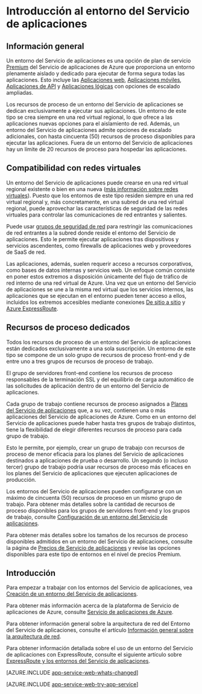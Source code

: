 <properties 
	pageTitle="Introducción al entorno del Servicio de aplicaciones" 
	description="Obtenga información sobre la característica de entorno del Servicio de aplicaciones que proporciona unidades de escalado dedicadas y seguras unidas en redes virtuales para ejecutar todas sus aplicaciones." 
	services="app-service\web" 
	documentationCenter="" 
	authors="ccompy" 
	manager="wpickett" 
	editor=""/>

<tags 
	ms.service="app-service-web" 
	ms.workload="web" 
	ms.tgt_pltfrm="na" 
	ms.devlang="na" 
	ms.topic="article" 
	ms.date="07/31/2015" 
	ms.author="stefsh"/>

# Introducción al entorno del Servicio de aplicaciones

## Información general ##
Un entorno del Servicio de aplicaciones es una opción de plan de servicio [Premium][PremiumTier] del Servicio de aplicaciones de Azure que proporciona un entorno plenamente aislado y dedicado para ejecutar de forma segura todas las aplicaciones. Esto incluye las [Aplicaciones web][WebApps], [Aplicaciones móviles][MobileApps], [Aplicaciones de API][APIApps] y [Aplicaciones lógicas][LogicApps] con opciones de escalado ampliadas.

Los recursos de proceso de un entorno del Servicio de aplicaciones se dedican exclusivamente a ejecutar sus aplicaciones. Un entorno de este tipo se crea siempre en una red virtual regional, lo que ofrece a las aplicaciones nuevas opciones para el aislamiento de red. Además, un entorno del Servicio de aplicaciones admite opciones de escalado adicionales, con hasta cincuenta (50) recursos de proceso disponibles para ejecutar las aplicaciones. Fuera de un entorno del Servicio de aplicaciones hay un límite de 20 recursos de proceso para hospedar las aplicaciones.

## Compatibilidad con redes virtuales ##
Un entorno del Servicio de aplicaciones puede crearse en una red virtual regional existente o bien en una nueva ([más información sobre redes virtuales][MoreInfoOnVirtualNetworks]). Puesto que los entornos de este tipo residen siempre en una red virtual regional y, más concretamente, en una subred de una red virtual regional, puede aprovechar las características de seguridad de las redes virtuales para controlar las comunicaciones de red entrantes y salientes.

Puede usar [grupos de seguridad de red][NetworkSecurityGroups] para restringir las comunicaciones de red entrantes a la subred donde reside el entorno del Servicio de aplicaciones. Esto le permite ejecutar aplicaciones tras dispositivos y servicios ascendentes, como firewalls de aplicaciones web y proveedores de SaaS de red.

Las aplicaciones, además, suelen requerir acceso a recursos corporativos, como bases de datos internas y servicios web. Un enfoque común consiste en poner estos extremos a disposición únicamente del flujo de tráfico de red interno de una red virtual de Azure. Una vez que un entorno del Servicio de aplicaciones se une a la misma red virtual que los servicios internos, las aplicaciones que se ejecutan en el entorno pueden tener acceso a ellos, incluidos los extremos accesibles mediante conexiones [De sitio a sitio][SiteToSite] y [Azure ExpressRoute][ExpressRoute].

## Recursos de proceso dedicados ##
Todos los recursos de proceso de un entorno del Servicio de aplicaciones están dedicados exclusivamente a una sola suscripción. Un entorno de este tipo se compone de un solo grupo de recursos de proceso front-end y de entre uno a tres grupos de recursos de proceso de trabajo.

El grupo de servidores front-end contiene los recursos de proceso responsables de la terminación SSL y del equilibrio de carga automático de las solicitudes de aplicación dentro de un entorno del Servicio de aplicaciones.

Cada grupo de trabajo contiene recursos de proceso asignados a [Planes del Servicio de aplicaciones][AppServicePlan] que, a su vez, contienen una o más aplicaciones del Servicio de aplicaciones de Azure. Como en un entorno del Servicio de aplicaciones puede haber hasta tres grupos de trabajo distintos, tiene la flexibilidad de elegir diferentes recursos de proceso para cada grupo de trabajo.

Esto le permite, por ejemplo, crear un grupo de trabajo con recursos de proceso de menor eficacia para los planes del Servicio de aplicaciones destinados a aplicaciones de prueba o desarrollo. Un segundo (o incluso tercer) grupo de trabajo podría usar recursos de proceso más eficaces en los planes del Servicio de aplicaciones que ejecuten aplicaciones de producción.

Los entornos del Servicio de aplicaciones pueden configurarse con un máximo de cincuenta (50) recursos de proceso en un mismo grupo de trabajo. Para obtener más detalles sobre la cantidad de recursos de proceso disponibles para los grupos de servidores front-end y los grupos de trabajo, consulte [Configuración de un entorno del Servicio de aplicaciones][HowToConfigureanAppServiceEnvironment].

Para obtener más detalles sobre los tamaños de los recursos de proceso disponibles admitidos en un entorno del Servicio de aplicaciones, consulte la página de [Precios de Servicio de aplicaciones][AppServicePricing] y revise las opciones disponibles para este tipo de entornos en el nivel de precios Premium.


## Introducción

Para empezar a trabajar con los entornos del Servicio de aplicaciones, vea [Creación de un entorno del Servicio de aplicaciones][HowToCreateAnAppServiceEnvironment].

Para obtener más información acerca de la plataforma de Servicio de aplicaciones de Azure, consulte [Servicio de aplicaciones de Azure][AzureAppService].

Para obtener información general sobre la arquitectura de red del Entorno del Servicio de aplicaciones, consulte el artículo [Información general sobre la arquitectura de red][NetworkArchitectureOverview].

Para obtener información detallada sobre el uso de un entorno del Servicio de aplicaciones con ExpressRoute, consulte el siguiente artículo sobre [ExpressRoute y los entornos del Servicio de aplicaciones][NetworkConfigDetailsForExpressRoute].

[AZURE.INCLUDE [app-service-web-whats-changed](../../includes/app-service-web-whats-changed.md)]

[AZURE.INCLUDE [app-service-web-try-app-service](../../includes/app-service-web-try-app-service.md)]

<!-- LINKS -->
[PremiumTier]: http://azure.microsoft.com/pricing/details/app-service/
[MoreInfoOnVirtualNetworks]: https://msdn.microsoft.com/library/azure/dn133803.aspx
[AppServicePlan]: http://azure.microsoft.com/documentation/articles/azure-web-sites-web-hosting-plans-in-depth-overview/
[Azure preview portal]: http://portal.azure.com
[HowToCreateAnAppServiceEnvironment]: http://azure.microsoft.com/documentation/articles/app-service-web-how-to-create-an-app-service-environment/
[AzureAppService]: http://azure.microsoft.com/documentation/articles/app-service-value-prop-what-is/
[WebApps]: http://azure.microsoft.com/documentation/articles/app-service-web-overview/
[MobileApps]: http://azure.microsoft.com/documentation/articles/app-service-mobile-value-prop-preview/
[APIApps]: http://azure.microsoft.com/documentation/articles/app-service-api-apps-why-best-platform/
[LogicApps]: http://azure.microsoft.com/documentation/articles/app-service-logic-what-are-logic-apps/
[NetworkSecurityGroups]: https://msdn.microsoft.com/library/azure/dn848316.aspx
[SiteToSite]: https://azure.microsoft.com/documentation/articles/vpn-gateway-site-to-site-create/
[ExpressRoute]: http://azure.microsoft.com/services/expressroute/
[HowToConfigureanAppServiceEnvironment]: http://azure.microsoft.com/documentation/articles/app-service-web-configure-an-app-service-environment/
[NetworkArchitectureOverview]: https://azure.microsoft.com/documentation/articles/app-service-app-service-environment-network-architecture-overview/
[NetworkConfigDetailsForExpressRoute]: https://azure.microsoft.com/documentation/articles/app-service-app-service-environment-network-configuration-expressroute/
[AppServicePricing]: http://azure.microsoft.com/pricing/details/app-service/

<!-- IMAGES -->

<!---HONumber=August15_HO6-->